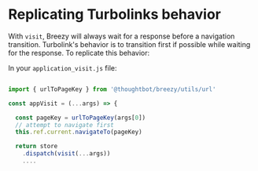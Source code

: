 # Replicating Turbolinks behavior

With `visit`, Breezy will always wait for a response before a navigation
transition. Turbolink's behavior is to transition first if possible while
waiting for the response. To replicate this behavior:

In your `application_visit.js` file:

```javascript

import { urlToPageKey } from '@thoughtbot/breezy/utils/url'

const appVisit = (...args) => {

  const pageKey = urlToPageKey(args[0])
  // attempt to navigate first
  this.ref.current.navigateTo(pageKey)

  return store
    .dispatch(visit(...args))
    ....
```

